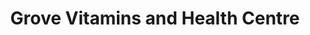 ---
title: "Grove Vitamins and Health Centre"
url: /langley/grove-vitamins-and-health-centre/
shop: nutrition supplements
---